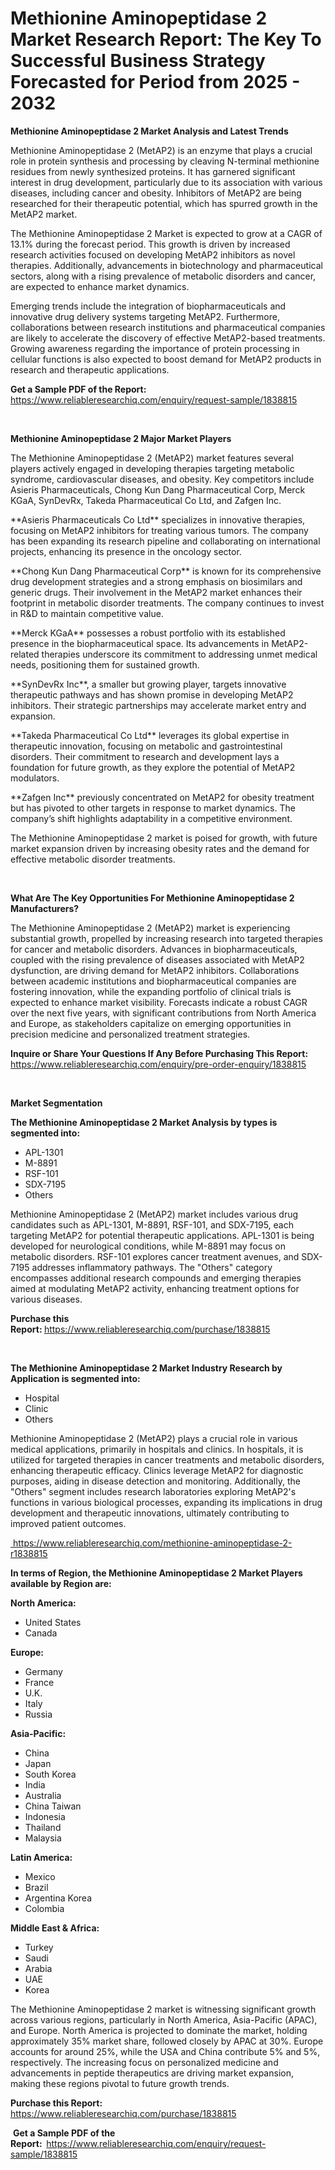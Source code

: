 <p><h1>Methionine Aminopeptidase 2 Market Research Report: The Key To Successful Business Strategy Forecasted for Period from 2025 - 2032</h1></p><p><strong>Methionine Aminopeptidase 2 Market Analysis and Latest Trends</strong></p>
<p><p>Methionine Aminopeptidase 2 (MetAP2) is an enzyme that plays a crucial role in protein synthesis and processing by cleaving N-terminal methionine residues from newly synthesized proteins. It has garnered significant interest in drug development, particularly due to its association with various diseases, including cancer and obesity. Inhibitors of MetAP2 are being researched for their therapeutic potential, which has spurred growth in the MetAP2 market.</p><p>The Methionine Aminopeptidase 2 Market is expected to grow at a CAGR of 13.1% during the forecast period. This growth is driven by increased research activities focused on developing MetAP2 inhibitors as novel therapies. Additionally, advancements in biotechnology and pharmaceutical sectors, along with a rising prevalence of metabolic disorders and cancer, are expected to enhance market dynamics. </p><p>Emerging trends include the integration of biopharmaceuticals and innovative drug delivery systems targeting MetAP2. Furthermore, collaborations between research institutions and pharmaceutical companies are likely to accelerate the discovery of effective MetAP2-based treatments. Growing awareness regarding the importance of protein processing in cellular functions is also expected to boost demand for MetAP2 products in research and therapeutic applications.</p></p>
<p><strong>Get a Sample PDF of the Report:&nbsp;</strong> <a href="https://www.reliableresearchiq.com/enquiry/request-sample/1838815?utm_campaign=2799&utm_medium=2&utm_source=Github&utm_content=ia&utm_term=19042025&utm_id=methionine-aminopeptidase-2">https://www.reliableresearchiq.com/enquiry/request-sample/1838815</a></p>
<p>&nbsp;</p>
<p><strong>Methionine Aminopeptidase 2 Major Market Players</strong></p>
<p><p>The Methionine Aminopeptidase 2 (MetAP2) market features several players actively engaged in developing therapies targeting metabolic syndrome, cardiovascular diseases, and obesity. Key competitors include Asieris Pharmaceuticals, Chong Kun Dang Pharmaceutical Corp, Merck KGaA, SynDevRx, Takeda Pharmaceutical Co Ltd, and Zafgen Inc.</p><p>**Asieris Pharmaceuticals Co Ltd** specializes in innovative therapies, focusing on MetAP2 inhibitors for treating various tumors. The company has been expanding its research pipeline and collaborating on international projects, enhancing its presence in the oncology sector.</p><p>**Chong Kun Dang Pharmaceutical Corp** is known for its comprehensive drug development strategies and a strong emphasis on biosimilars and generic drugs. Their involvement in the MetAP2 market enhances their footprint in metabolic disorder treatments. The company continues to invest in R&D to maintain competitive value.</p><p>**Merck KGaA** possesses a robust portfolio with its established presence in the biopharmaceutical space. Its advancements in MetAP2-related therapies underscore its commitment to addressing unmet medical needs, positioning them for sustained growth.</p><p>**SynDevRx Inc**, a smaller but growing player, targets innovative therapeutic pathways and has shown promise in developing MetAP2 inhibitors. Their strategic partnerships may accelerate market entry and expansion.</p><p>**Takeda Pharmaceutical Co Ltd** leverages its global expertise in therapeutic innovation, focusing on metabolic and gastrointestinal disorders. Their commitment to research and development lays a foundation for future growth, as they explore the potential of MetAP2 modulators.</p><p>**Zafgen Inc** previously concentrated on MetAP2 for obesity treatment but has pivoted to other targets in response to market dynamics. The company’s shift highlights adaptability in a competitive environment.</p><p>The Methionine Aminopeptidase 2 market is poised for growth, with future market expansion driven by increasing obesity rates and the demand for effective metabolic disorder treatments.</p></p>
<p>&nbsp;</p>
<p><strong>What Are The Key Opportunities For Methionine Aminopeptidase 2 Manufacturers?</strong></p>
<p><p>The Methionine Aminopeptidase 2 (MetAP2) market is experiencing substantial growth, propelled by increasing research into targeted therapies for cancer and metabolic disorders. Advances in biopharmaceuticals, coupled with the rising prevalence of diseases associated with MetAP2 dysfunction, are driving demand for MetAP2 inhibitors. Collaborations between academic institutions and biopharmaceutical companies are fostering innovation, while the expanding portfolio of clinical trials is expected to enhance market visibility. Forecasts indicate a robust CAGR over the next five years, with significant contributions from North America and Europe, as stakeholders capitalize on emerging opportunities in precision medicine and personalized treatment strategies.</p></p>
<p><strong>Inquire or Share Your Questions If Any Before Purchasing This Report:</strong> <a href="https://www.reliableresearchiq.com/enquiry/pre-order-enquiry/1838815?utm_campaign=2799&utm_medium=2&utm_source=Github&utm_content=ia&utm_term=19042025&utm_id=methionine-aminopeptidase-2">https://www.reliableresearchiq.com/enquiry/pre-order-enquiry/1838815</a></p>
<p>&nbsp;</p>
<p><strong>Market Segmentation</strong></p>
<p><strong>The Methionine Aminopeptidase 2 Market Analysis by types is segmented into:</strong></p>
<p><ul><li>APL-1301</li><li>M-8891</li><li>RSF-101</li><li>SDX-7195</li><li>Others</li></ul></p>
<p><p>Methionine Aminopeptidase 2 (MetAP2) market includes various drug candidates such as APL-1301, M-8891, RSF-101, and SDX-7195, each targeting MetAP2 for potential therapeutic applications. APL-1301 is being developed for neurological conditions, while M-8891 may focus on metabolic disorders. RSF-101 explores cancer treatment avenues, and SDX-7195 addresses inflammatory pathways. The "Others" category encompasses additional research compounds and emerging therapies aimed at modulating MetAP2 activity, enhancing treatment options for various diseases.</p></p>
<p><strong>Purchase this Report:&nbsp;</strong><a href="https://www.reliableresearchiq.com/purchase/1838815?utm_campaign=2799&utm_medium=2&utm_source=Github&utm_content=ia&utm_term=19042025&utm_id=methionine-aminopeptidase-2">https://www.reliableresearchiq.com/purchase/1838815</a></p>
<p>&nbsp;</p>
<p><strong>The Methionine Aminopeptidase 2 Market Industry Research by Application is segmented into:</strong></p>
<p><ul><li>Hospital</li><li>Clinic</li><li>Others</li></ul></p>
<p><p>Methionine Aminopeptidase 2 (MetAP2) plays a crucial role in various medical applications, primarily in hospitals and clinics. In hospitals, it is utilized for targeted therapies in cancer treatments and metabolic disorders, enhancing therapeutic efficacy. Clinics leverage MetAP2 for diagnostic purposes, aiding in disease detection and monitoring. Additionally, the "Others" segment includes research laboratories exploring MetAP2's functions in various biological processes, expanding its implications in drug development and therapeutic innovations, ultimately contributing to improved patient outcomes.</p></p>
<p><a href="https://www.reliableresearchiq.com/methionine-aminopeptidase-2-r1838815?utm_campaign=2799&utm_medium=2&utm_source=Github&utm_content=ia&utm_term=19042025&utm_id=methionine-aminopeptidase-2">&nbsp;https://www.reliableresearchiq.com/methionine-aminopeptidase-2-r1838815</a></p>
<p><strong>In terms of Region, the Methionine Aminopeptidase 2 Market Players available by Region are:</strong></p>
<p>
    <p> <strong> North America: </strong>
        <ul>
            <li>United States</li>
            <li>Canada</li>
        </ul>
        </p> 
    <p> <strong> Europe: </strong>
        <ul>
            <li>Germany</li>
            <li>France</li>
            <li>U.K.</li>
            <li>Italy</li>
            <li>Russia</li>
        </ul>
        </p> 
    <p> <strong> Asia-Pacific: </strong>
        <ul>
            <li>China</li>
            <li>Japan</li>
            <li>South Korea</li>
            <li>India</li>
            <li>Australia</li>
            <li>China Taiwan</li>
            <li>Indonesia</li>
            <li>Thailand</li>
            <li>Malaysia</li>
        </ul>
        </p> 
    <p> <strong> Latin America: </strong>
        <ul>
            <li>Mexico</li>
            <li>Brazil</li>
            <li>Argentina Korea</li>
            <li>Colombia</li>
        </ul>
        </p> 
    <p> <strong> Middle East & Africa: </strong>
        <ul>
            <li>Turkey</li>
            <li>Saudi</li>
            <li>Arabia</li>
            <li>UAE</li>
            <li>Korea</li>
        </ul>
    </p>
    </p>
<p><p>The Methionine Aminopeptidase 2 market is witnessing significant growth across various regions, particularly in North America, Asia-Pacific (APAC), and Europe. North America is projected to dominate the market, holding approximately 35% market share, followed closely by APAC at 30%. Europe accounts for around 25%, while the USA and China contribute 5% and 5%, respectively. The increasing focus on personalized medicine and advancements in peptide therapeutics are driving market expansion, making these regions pivotal to future growth trends.</p></p>
<p><strong>Purchase this Report: </strong><a href="https://www.reliableresearchiq.com/purchase/1838815?utm_campaign=2799&utm_medium=2&utm_source=Github&utm_content=ia&utm_term=19042025&utm_id=methionine-aminopeptidase-2">https://www.reliableresearchiq.com/purchase/1838815</a></p>
<p>&nbsp;<strong>Get a Sample PDF of the Report:&nbsp;&nbsp;</strong><a href="https://www.reliableresearchiq.com/enquiry/request-sample/1838815?utm_campaign=2799&utm_medium=2&utm_source=Github&utm_content=ia&utm_term=19042025&utm_id=methionine-aminopeptidase-2">https://www.reliableresearchiq.com/enquiry/request-sample/1838815</a></p>
<p><strong></strong></p>
<p><p></p><p></p><p></p></p>